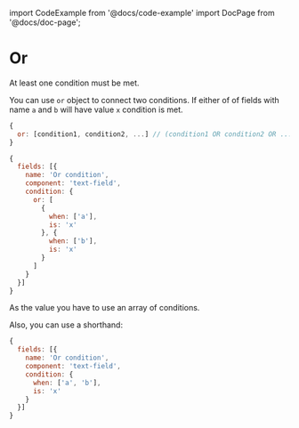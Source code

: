 import CodeExample from '@docs/code-example'
import DocPage from '@docs/doc-page';

<DocPage>

# Or

At least one condition must be met.

You can use `or` object to connect two conditions. If either of of fields with name `a` and `b` will have value `x` condition is met.

```jsx
{
  or: [condition1, condition2, ...] // (condition1 OR condition2 OR ...)
}
```

```jsx
{
  fields: [{
    name: 'Or condition',
    component: 'text-field',
    condition: {
      or: [
        {
          when: ['a'],
          is: 'x'
        }, {
          when: ['b'],
          is: 'x'
        }
      ]
    }
  }]
}
```

As the value you have to use an array of conditions.

Also, you can use a shorthand:

```jsx
{
  fields: [{
    name: 'Or condition',
    component: 'text-field',
    condition: {
      when: ['a', 'b'],
      is: 'x'
    }
  }]
}
```

<CodeExample source="components/conditions/or" mode="preview" />

</DocPage>
